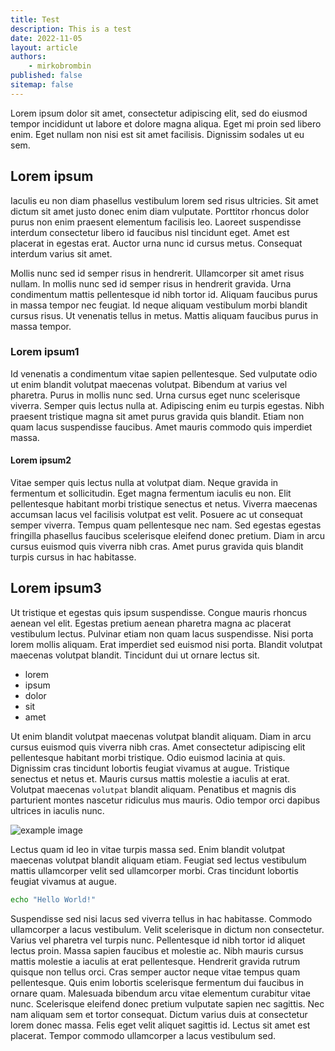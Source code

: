 ```yaml
---
title: Test
description: This is a test
date: 2022-11-05
layout: article
authors: 
    - mirkobrombin
published: false
sitemap: false
---
```


Lorem ipsum dolor sit amet, consectetur adipiscing elit, sed do eiusmod tempor incididunt ut labore et dolore magna aliqua. Eget mi proin sed libero enim. Eget nullam non nisi est sit amet facilisis. Dignissim sodales ut eu sem.

## Lorem ipsum

Iaculis eu non diam phasellus vestibulum lorem sed risus ultricies. Sit amet dictum sit amet justo donec enim diam vulputate. Porttitor rhoncus dolor purus non enim praesent elementum facilisis leo. Laoreet suspendisse interdum consectetur libero id faucibus nisl tincidunt eget. Amet est placerat in egestas erat. Auctor urna nunc id cursus metus. Consequat interdum varius sit amet.

Mollis nunc sed id semper risus in hendrerit. Ullamcorper sit amet risus nullam. In mollis nunc sed id semper risus in hendrerit gravida. Urna condimentum mattis pellentesque id nibh tortor id. Aliquam faucibus purus in massa tempor nec feugiat. Id neque aliquam vestibulum morbi blandit cursus risus. Ut venenatis tellus in metus. Mattis aliquam faucibus purus in massa tempor.

### Lorem ipsum1

Id venenatis a condimentum vitae sapien pellentesque. Sed vulputate odio ut enim blandit volutpat maecenas volutpat. Bibendum at varius vel pharetra. Purus in mollis nunc sed. Urna cursus eget nunc scelerisque viverra. Semper quis lectus nulla at. Adipiscing enim eu turpis egestas. Nibh praesent tristique magna sit amet purus gravida quis blandit. Etiam non quam lacus suspendisse faucibus. Amet mauris commodo quis imperdiet massa.

#### Lorem ipsum2

Vitae semper quis lectus nulla at volutpat diam. Neque gravida in fermentum et sollicitudin. Eget magna fermentum iaculis eu non. Elit pellentesque habitant morbi tristique senectus et netus. Viverra maecenas accumsan lacus vel facilisis volutpat est velit. Posuere ac ut consequat semper viverra. Tempus quam pellentesque nec nam. Sed egestas egestas fringilla phasellus faucibus scelerisque eleifend donec pretium. Diam in arcu cursus euismod quis viverra nibh cras. Amet purus gravida quis blandit turpis cursus in hac habitasse.

## Lorem ipsum3

Ut tristique et egestas quis ipsum suspendisse. Congue mauris rhoncus aenean vel elit. Egestas pretium aenean pharetra magna ac placerat vestibulum lectus. Pulvinar etiam non quam lacus suspendisse. Nisi porta lorem mollis aliquam. Erat imperdiet sed euismod nisi porta. Blandit volutpat maecenas volutpat blandit. Tincidunt dui ut ornare lectus sit.

- lorem
- ipsum
- dolor
- sit
- amet

Ut enim blandit volutpat maecenas volutpat blandit aliquam. Diam in arcu cursus euismod quis viverra nibh cras. Amet consectetur adipiscing elit pellentesque habitant morbi tristique. Odio euismod lacinia at quis. Dignissim cras tincidunt lobortis feugiat vivamus at augue. Tristique senectus et netus et. Mauris cursus mattis molestie a iaculis at erat. Volutpat maecenas `volutpat` blandit aliquam. Penatibus et magnis dis parturient montes nascetur ridiculus mus mauris. Odio tempor orci dapibus ultrices in iaculis nunc.

![example image](/assets/uploads/example.webp)

Lectus quam id leo in vitae turpis massa sed. Enim blandit volutpat maecenas volutpat blandit aliquam etiam. Feugiat sed lectus vestibulum mattis ullamcorper velit sed ullamcorper morbi. Cras tincidunt lobortis feugiat vivamus at augue.

```bash
echo "Hello World!"
```

Suspendisse sed nisi lacus sed viverra tellus in hac habitasse. Commodo ullamcorper a lacus vestibulum. Velit scelerisque in dictum non consectetur. Varius vel pharetra vel turpis nunc. Pellentesque id nibh tortor id aliquet lectus proin. Massa sapien faucibus et molestie ac. Nibh mauris cursus mattis molestie a iaculis at erat pellentesque. Hendrerit gravida rutrum quisque non tellus orci. Cras semper auctor neque vitae tempus quam pellentesque. Quis enim lobortis scelerisque fermentum dui faucibus in ornare quam. Malesuada bibendum arcu vitae elementum curabitur vitae nunc. Scelerisque eleifend donec pretium vulputate sapien nec sagittis. Nec nam aliquam sem et tortor consequat. Dictum varius duis at consectetur lorem donec massa. Felis eget velit aliquet sagittis id. Lectus sit amet est placerat. Tempor commodo ullamcorper a lacus vestibulum sed.
